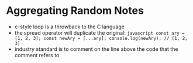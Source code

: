 # Aggregating Random Notes

- c-style loop is a throwback to the C language
- the spread operator will duplicate the original: 
        ```javascript
        const ary = [1, 2, 3];
        const newAry = [...ary];
        console.log(newAry); // [1, 2, 3]
        ```
- industry standard is to comment on the line above the code that the comment refers to